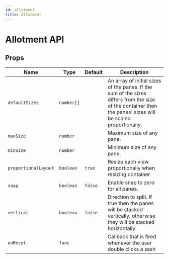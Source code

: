 ```yaml
---
id: allotment
title: Allotment
---
```


# Allotment API

## Props

| Name                 | Type       | Default | Description                                                                                                                                                 |
| -------------------- | ---------- | ------- | ----------------------------------------------------------------------------------------------------------------------------------------------------------- |
| `defaultSizes`       | `number[]` |         | An array of initial sizes of the panes. If the sum of the sizes differs from the size of the container then the panes' sizes will be scaled proportionally. |
| `maxSize`            | `number`   |         | Maximum size of any pane.                                                                                                                                   |
| `minSize`            | `number`   |         | Minimum size of any pane.                                                                                                                                   |
| `proportionalLayout` | `boolean`  | `true`  | Resize each view proportionally when resizing container                                                                                                     |
| `snap`               | `boolean`  | `false` | Enable snap to zero for all panes.                                                                                                                          |
| `vertical`           | `boolean`  | `false` | Direction to split. If true then the panes will be stacked vertically, otherwise they will be stacked horizontally.                                         |
| `onReset`            | `func`     |         | Callback that is fired whenever the user double clicks a sash                                                                                               |
